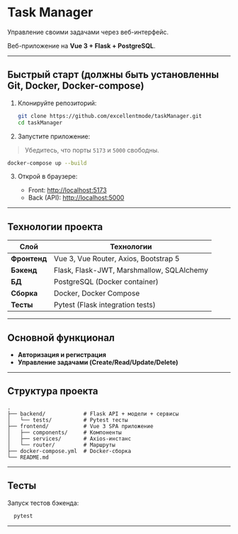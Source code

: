 # Task Manager

Управление своими задачами через веб-интерфейс.

Веб-приложение на **Vue 3 + Flask + PostgreSQL**.

---

##  Быстрый старт (должны быть установленны Git, Docker, Docker-compose)

1. Клонируйте репозиторий:

   ```bash
   git clone https://github.com/excellentmode/taskManager.git
   cd taskManager
   ```

2. Запустите приложение:

> Убедитесь, что порты `5173` и `5000` свободны.

   ```bash
   docker-compose up --build
   ```

3. Открой в браузере:

    * Front: [http://localhost:5173](http://localhost:5173)
    * Back (API): [http://localhost:5000](http://localhost:5000)


---

## Технологии проекта

| Слой         | Технологии                                |
|--------------|-------------------------------------------|
| **Фронтенд** | Vue 3, Vue Router, Axios, Bootstrap 5     |
| **Бэкенд**   | Flask, Flask-JWT, Marshmallow, SQLAlchemy |
| **БД**       | PostgreSQL (Docker container)             |
| **Сборка**   | Docker, Docker Compose                    |
| **Тесты**    | Pytest (Flask integration tests)          |

---

## Основной функционал

* **Авторизация и регистрация**
* **Управление задачами (Create/Read/Update/Delete)**

---

## Структура проекта

```
.
├── backend/            # Flask API + модели + сервисы
│   └── tests/          # Pytest тесты
├── frontend/           # Vue 3 SPA приложение
│   ├── components/     # Компоненты
│   ├── services/       # Axios-инстанс
│   └── router/         # Маршруты
├── docker-compose.yml  # Docker-сборка
└── README.md
```

---

## Тесты

Запуск тестов бэкенда:

```bash
  pytest
```

---
